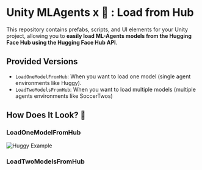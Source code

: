 # Unity MLAgents x 🤗 : Load from Hub

This repository contains prefabs, scripts, and UI elements for your Unity project, allowing you to **easily load ML-Agents models from the Hugging Face Hub using the Hugging Face Hub API**.

## Provided Versions

- `LoadOneModelFromHub`: When you want to load one model (single agent environments like Huggy).
- `LoadTwoModelsFromHub`: When you want to load multiple models (multiple agents environments like SoccerTwos)

## How Does It Look? 👀

### LoadOneModelFromHub

<img src="https://huggingface.co/datasets/huggingface-deep-rl-course/course-images/resolve/main/en/notebooks/unit-bonus1/load-huggy.jpg" alt="Huggy Example"/>



### LoadTwoModelsFromHub

